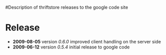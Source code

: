 #Description of thriftstore releases to the google code site

# Release #

  * **2009-08-05** version _0.6.0_
improved client handling on the server side
  * **2009-06-12** version _0.5.4_
initial release to google code